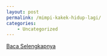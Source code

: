 ```yaml
---
layout: post
permalink: /mimpi-kakek-hidup-lagi/
categories:
    - Uncategorized
---
```


[Baca Selengkapnya](/03)